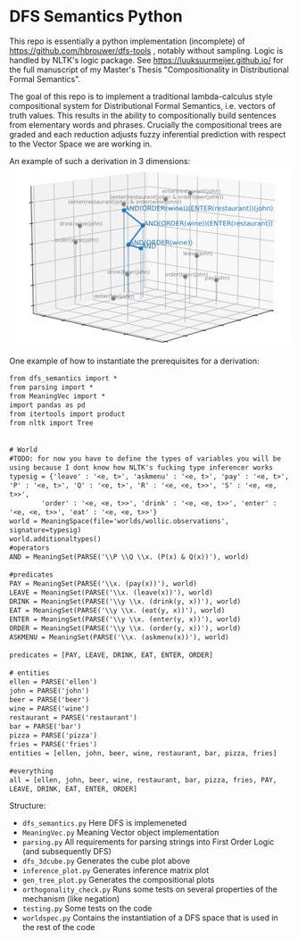 # DFS Semantics Python

This repo is essentially a python implementation (incomplete) of https://github.com/hbrouwer/dfs-tools , notably without sampling. Logic is handled by NLTK's logic package. See https://luuksuurmeijer.github.io/ for the full manuscript of my Master's Thesis "Compositionality in Distributional Formal Semantics".

The goal of this repo is to implement a traditional lambda-calculus style compositional system for Distributional Formal Semantics, i.e. vectors of truth values. This results in the ability to compositionally build sentences from elementary words and phrases. Crucially the compositional trees are graded and each reduction adjusts fuzzy inferential prediction with respect to the Vector Space we are working in.

An example of such a derivation in 3 dimensions:
![](cube.png)

One example of how to instantiate the prerequisites for a derivation:
```
from dfs_semantics import *
from parsing import *
from MeaningVec import *
import pandas as pd
from itertools import product
from nltk import Tree


# World
#TODO: for now you have to define the types of variables you will be using because I dont know how NLTK's fucking type inferencer works
typesig = {'leave' : '<e, t>', 'askmenu' : '<e, t>', 'pay' : '<e, t>', 'P' : '<e, t>', 'Q' : '<e, t>', 'R' : '<e, <e, t>>', 'S' : '<e, <e, t>>',
        'order' : '<e, <e, t>>', 'drink' : '<e, <e, t>>', 'enter' : '<e, <e, t>>', 'eat' : '<e, <e, t>>'}
world = MeaningSpace(file='worlds/wollic.observations', signature=typesig)
world.additionaltypes()
#operators
AND = MeaningSet(PARSE('\\P \\Q \\x. (P(x) & Q(x))'), world)

#predicates
PAY = MeaningSet(PARSE('\\x. (pay(x))'), world)
LEAVE = MeaningSet(PARSE('\\x. (leave(x))'), world)
DRINK = MeaningSet(PARSE('\\y \\x. (drink(y, x))'), world)
EAT = MeaningSet(PARSE('\\y \\x. (eat(y, x))'), world)
ENTER = MeaningSet(PARSE('\\y \\x. (enter(y, x))'), world)
ORDER = MeaningSet(PARSE('\\y \\x. (order(y, x))'), world)
ASKMENU = MeaningSet(PARSE('\\x. (askmenu(x))'), world)

predicates = [PAY, LEAVE, DRINK, EAT, ENTER, ORDER]

# entities
ellen = PARSE('ellen')
john = PARSE('john')
beer = PARSE('beer')
wine = PARSE('wine')
restaurant = PARSE('restaurant')
bar = PARSE('bar')
pizza = PARSE('pizza')
fries = PARSE('fries')
entities = [ellen, john, beer, wine, restaurant, bar, pizza, fries]

#everything
all = [ellen, john, beer, wine, restaurant, bar, pizza, fries, PAY, LEAVE, DRINK, EAT, ENTER, ORDER]
```

Structure:
- `dfs_semantics.py` Here DFS is implemeneted
- `MeaningVec.py` Meaning Vector object implementation
- `parsing.py` All requirements for parsing strings into First Order Logic (and subsequently DFS)
- `dfs_3dcube.py` Generates the cube plot above
- `inference_plot.py` Generates inference matrix plot
- `gen_tree_plot.py` Generates the compositional plots
- `orthogonality_check.py` Runs some tests on several properties of the mechanism (like negation)
- `testing.py` Some tests on the code
- `worldspec.py` Contains the instantiation of a DFS space that is used in the rest of the code

